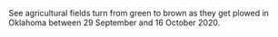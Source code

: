 See agricultural fields turn from green to brown as they get plowed in Oklahoma between 29 September and 16 October 2020.